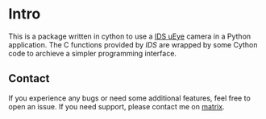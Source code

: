 # Intro 

This is a package written in cython to use a [IDS uEye](https://en.ids-imaging.com) camera in a Python application.
The C functions provided by *IDS* are wrapped by some Cython code to archieve a simpler programming interface.

## Contact
If you experience any bugs or need some additional features, feel free to open an issue.
If you need support, please contact me on [matrix](https://matrix.to/#/#cyueye:matrix.org).

